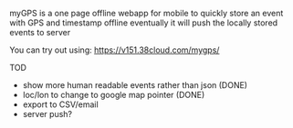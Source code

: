 myGPS is a one page offline webapp for mobile to quickly store an event with GPS and timestamp offline
eventually it will push the locally stored events to server

You can try out using: https://v151.38cloud.com/mygps/

TOD
- show more human readable events rather than json (DONE)
- loc/lon to change to google map pointer (DONE)
- export to CSV/email 
- server push?


